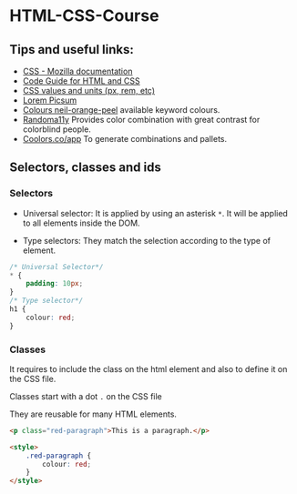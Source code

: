 # HTML-CSS-Course
## Tips and useful links:

- [CSS - Mozilla documentation](https://developer.mozilla.org/en-US/docs/Web/CSS)
- [Code Guide for HTML and CSS](https://codeguide.co/)
- [CSS values and units (px, rem, etc)](https://developer.mozilla.org/en-US/docs/Learn/CSS/Building_blocks/Values_and_units)
- [Lorem Picsum](https://picsum.photos/)
- [Colours neil-orange-peel](https://colours.neilorangepeel.com/) available keyword colours.
- [Randoma11y](https://randoma11y.com/) Provides color combination with great contrast for colorblind people.
- [Coolors.co/app](https://coolors.co/861388-e15a97-eeabc4-c799a6-4b2840) To generate combinations and pallets.

## Selectors, classes and ids

### Selectors

- Universal selector: It is applied by using an asterisk `*`. It will be applied to all elements inside the DOM.

- Type selectors: They match the selection according to the type of element.

```CSS
/* Universal Selector*/
* {
    padding: 10px;
}
/* Type selector*/
h1 {
    colour: red;
}
```

### Classes

It requires to include the class on the html element and also to define it on the CSS file.

Classes start with a dot `.` on the CSS file

They are reusable for many HTML elements.

```HTML
<p class="red-paragraph">This is a paragraph.</p>

<style>
    .red-paragraph {
        colour: red;
    }
</style>

```
